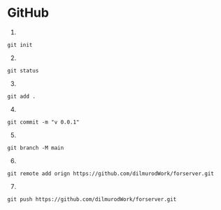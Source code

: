 # GitHub

1. 
```shell
git init
```

2. 

```shell
git status
```

3. 
```shell
git add .
```

4. 
```shell
git commit -m "v 0.0.1"
```

5.
```shell
git branch -M main
```

6.
```shell
git remote add orign https://github.com/dilmurodWork/forserver.git
```

7. 
```shell
git push https://github.com/dilmurodWork/forserver.git
```
